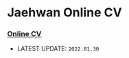 # Jaehwan Online CV
### [Online CV](https://jhlee508.github.io/cv/)
- LATEST UPDATE: ```2022.01.30```

